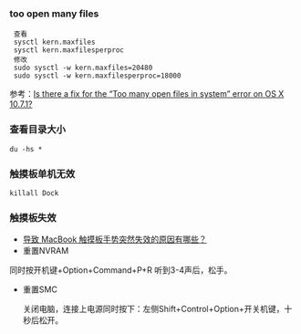 ### too open many files 
 
```
 查看
 sysctl kern.maxfiles
 sysctl kern.maxfilesperproc
 修改
 sudo sysctl -w kern.maxfiles=20480
 sudo sysctl -w kern.maxfilesperproc=18000
```
 
参考：[Is there a fix for the “Too many open files in system” error on OS X 10.7.1?](http://superuser.com/questions/433746/is-there-a-fix-for-the-too-many-open-files-in-system-error-on-os-x-10-7-1)


### 查看目录大小

`du -hs *`

### 触摸板单机无效

`killall Dock`

### 触摸板失效

* [导致 MacBook 触摸板手势突然失效的原因有哪些？](https://www.zhihu.com/question/21868694)
* 重置NVRAM

同时按开机键+Option+Command+P+R 听到3-4声后，松手。

* 重置SMC

  关闭电脑，连接上电源同时按下：左侧Shift+Control+Option+开关机键，十秒后松开。





